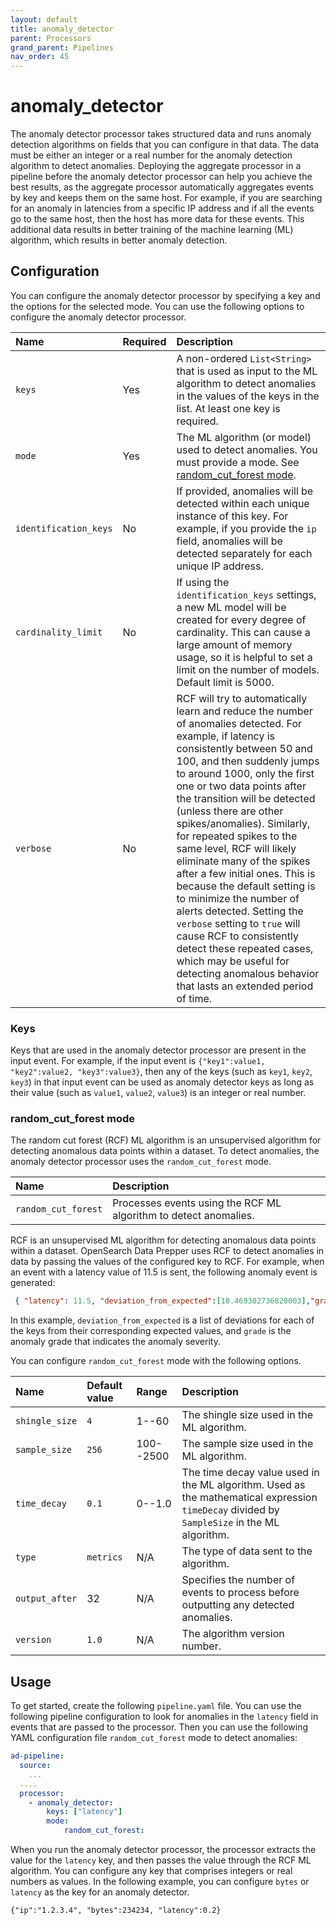 ```yaml
---
layout: default
title: anomaly_detector
parent: Processors
grand_parent: Pipelines
nav_order: 45
---
```


# anomaly_detector

The anomaly detector processor takes structured data and runs anomaly detection algorithms on fields that you can configure in that data. The data must be either an integer or a real number for the anomaly detection algorithm to detect anomalies. Deploying the aggregate processor in a pipeline before the anomaly detector processor can help you achieve the best results, as the aggregate processor automatically aggregates events by key and keeps them on the same host. For example, if you are searching for an anomaly in latencies from a specific IP address and if all the events go to the same host, then the host has more data for these events. This additional data results in better training of the machine learning (ML) algorithm, which results in better anomaly detection. 

## Configuration

You can configure the anomaly detector processor by specifying a key and the options for the selected mode. You can use the following options to configure the anomaly detector processor.

| Name | Required | Description |
| :--- | :--- | :--- |
| `keys` | Yes | A non-ordered `List<String>` that is used as input to the ML algorithm to detect anomalies in the values of the keys in the list. At least one key is required.
| `mode` | Yes | The ML algorithm (or model) used to detect anomalies. You must provide a mode. See [random_cut_forest mode](#random_cut_forest-mode).
| `identification_keys` | No | If provided, anomalies will be detected within each unique instance of this key. For example, if you provide the `ip` field, anomalies will be detected separately for each unique IP address.
| `cardinality_limit` | No | If using the `identification_keys` settings, a new ML model will be created for every degree of cardinality. This can cause a large amount of memory usage, so it is helpful to set a limit on the number of models. Default limit is 5000.
| `verbose` | No | RCF will try to automatically learn and reduce the number of anomalies detected. For example, if latency is consistently between 50 and 100, and then suddenly jumps to around 1000, only the first one or two data points after the transition will be detected (unless there are other spikes/anomalies). Similarly, for repeated spikes to the same level, RCF will likely eliminate many of the spikes after a few initial ones. This is because the default setting is to minimize the number of alerts detected. Setting the `verbose` setting to `true` will cause RCF to consistently detect these repeated cases, which may be useful for detecting anomalous behavior that lasts an extended period of time.


### Keys

Keys that are used in the anomaly detector processor are present in the input event. For example, if the input event is `{"key1":value1, "key2":value2, "key3":value3}`, then any of the keys (such as `key1`, `key2`, `key3`) in that input event can be used as anomaly detector keys as long as their value (such as `value1`, `value2`, `value3`) is an integer or real number.

### random_cut_forest mode

The random cut forest (RCF) ML algorithm is an unsupervised algorithm for detecting anomalous data points within a dataset. To detect anomalies, the anomaly detector processor uses the `random_cut_forest` mode.

| Name | Description |
| :--- | :--- |
| `random_cut_forest` | Processes events using the RCF ML algorithm to detect anomalies. | 

RCF is an unsupervised ML algorithm for detecting anomalous data points within a dataset. OpenSearch Data Prepper uses RCF to detect anomalies in data by passing the values of the configured key to RCF. For example, when an event with a latency value of 11.5 is sent, the following anomaly event is generated:


 ```json
  { "latency": 11.5, "deviation_from_expected":[10.469302736820003],"grade":1.0}
```

In this example, `deviation_from_expected` is a list of deviations for each of the keys from their corresponding expected values, and `grade` is the anomaly grade that indicates the anomaly severity.
     

You can configure `random_cut_forest` mode with the following options. 

| Name | Default value | Range | Description |
| :--- | :--- | :--- | :--- |
| `shingle_size` | `4` | 1--60 | The shingle size used in the ML algorithm. |
| `sample_size` | `256` | 100--2500 | The sample size used in the ML algorithm. |
| `time_decay` | `0.1` | 0--1.0 | The time decay value used in the ML algorithm. Used as the mathematical expression `timeDecay` divided by `SampleSize` in the ML algorithm. |
| `type` | `metrics` | N/A | The type of data sent to the algorithm. |
| `output_after` | 32 | N/A | Specifies the number of events to process before outputting any detected anomalies. |
| `version` | `1.0` | N/A | The algorithm version number. |

## Usage

To get started, create the following `pipeline.yaml` file. You can use the following pipeline configuration to look for anomalies in the `latency` field in events that are passed to the processor. Then you can use the following YAML configuration file `random_cut_forest` mode to detect anomalies:

```yaml
ad-pipeline:
  source:
    ...
  ....  
  processor:
    - anomaly_detector:
        keys: ["latency"]
        mode: 
            random_cut_forest:
```

When you run the anomaly detector processor, the processor extracts the value for the `latency` key, and then passes the value through the RCF ML algorithm. You can configure any key that comprises integers or real numbers as values. In the following example, you can configure `bytes` or `latency` as the key for an anomaly detector. 

`{"ip":"1.2.3.4", "bytes":234234, "latency":0.2}`
